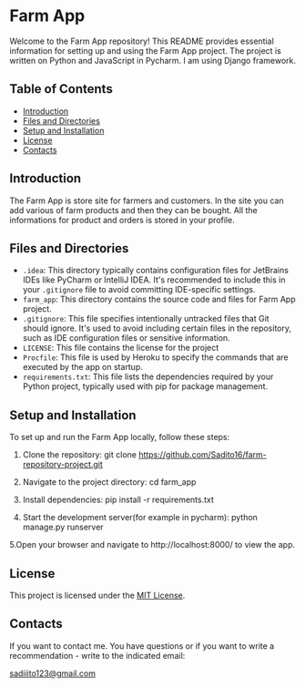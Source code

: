 # Farm App

Welcome to the Farm App repository! This README provides essential information for setting up and using the Farm App project.
The project is written on Python and JavaScript in Pycharm. I am using Django framework.

## Table of Contents
- [Introduction](#introduction)
- [Files and Directories](#files-and-directories)
- [Setup and Installation](#setup-and-installation)
- [License](#license)
- [Contacts](#contacts)

## Introduction

The Farm App is store site for farmers and customers. In the site you can add various of farm products and then they can be bought. All the informations for product and orders is stored in your profile.

## Files and Directories

- `.idea`: This directory typically contains configuration files for JetBrains IDEs like PyCharm or IntelliJ IDEA. It's recommended to include this in your `.gitignore` file to avoid committing IDE-specific settings.
- `farm_app`: This directory contains the source code and files for Farm App project.
- `.gitignore`: This file specifies intentionally untracked files that Git should ignore. It's used to avoid including certain files in the repository, such as IDE configuration files or sensitive information.
- `LICENSE`: This file contains the license for the project
- `Procfile`: This file is used by Heroku to specify the commands that are executed by the app on startup.
- `requirements.txt`: This file lists the dependencies required by your Python project, typically used with pip for package management.

## Setup and Installation

To set up and run the Farm App locally, follow these steps:

1. Clone the repository:
git clone https://github.com/Sadito16/farm-repository-project.git


2. Navigate to the project directory:
cd farm_app

3. Install dependencies:
pip install -r requirements.txt

4. Start the development server(for example in pycharm):
python manage.py runserver

5.Open your browser and navigate to http://localhost:8000/ to view the app.



## License

This project is licensed under the [MIT License](LICENSE).

## Contacts

If you want to contact me. You have questions or if you want to write a recommendation - write to the indicated email: 

sadiiito123@gmail.com
